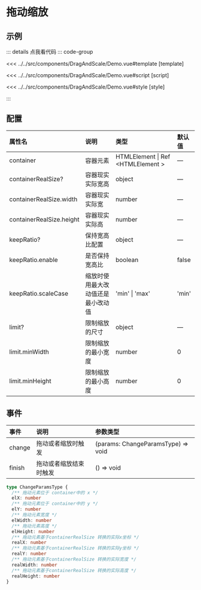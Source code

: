 # 拖动缩放

## 示例

<script setup lang="ts">
import Demo from '@/components/DragAndScale/Demo.vue'

</script>

<Demo></Demo>
::: details 点我看代码
::: code-group

<<< ../../src/components/DragAndScale/Demo.vue#template [template]

<<< ../../src/components/DragAndScale/Demo.vue#script [script]

<<< ../../src/components/DragAndScale/Demo.vue#style [style]

:::

## 配置

|          属性名          |        说明         |      类型      |    默认值     |
| :----------------------- | :------------------ | :-------------| :----------- |
| container                | 容器元素             | HTMLElement &#124; Ref &lt;HTMLElement &gt;     |   —   |
| containerRealSize?       | 容器现实实际宽高      | object        | —           |
| containerRealSize.width  | 容器现实实际宽        | number        | —           |
| containerRealSize.height | 容器现实实际高        | number        | —           |
| keepRatio?                | 保持宽高比配置        | object        | —           |
| keepRatio.enable         | 是否保持宽高比        | boolean       | false       |
| keepRatio.scaleCase      | 缩放时使用最大改动值还是最小改动值      | 'min' &#124; 'max'  |     'min'     |
| limit?                   | 限制缩放的尺寸        | object        |  —          |
| limit.minWidth           | 限制缩放的最小宽度     | number       | 0           |
| limit.minHeight          | 限制缩放的最小高度     | number       | 0           |

## 事件

|   事件     |        说明          |            参数类型                |
| :-------  | :------------------ | :-------------------------------   |
| change     | 拖动或者缩放时触发    | (params: ChangeParamsType) => void    |
| finish  | 拖动或者缩放结束时触发    | () => void                     |

```ts
type ChangeParamsType {
  /** 拖动元素位于 container中的 x */
  elX: number
  /** 拖动元素位于 container中的 y */
  elY: number
  /** 拖动元素宽度 */
  elWidth: number
  /** 拖动元素高度 */
  elHeight: number
  /** 拖动元素基于containerRealSize 转换的实际x坐标 */
  realX: number
  /** 拖动元素基于containerRealSize 转换的实际y坐标 */
  realY: number
  /** 拖动元素基于containerRealSize 转换的实际宽度 */
  realWidth: number
  /** 拖动元素基于containerRealSize 转换的实际高度 */
  realHeight: number
}
```
